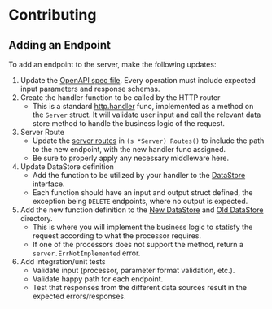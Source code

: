 # Contributing

## Adding an Endpoint

To add an endpoint to the server, make the following updates:

1. Update the [OpenAPI spec file](./openapi.yaml). Every operation must include expected input parameters and response schemas.
2. Create the handler function to be called by the HTTP router
   - This is a standard [http.handler](https://pkg.go.dev/net/http#Handler.ServeHTTP) func, implemented as a method on the `Server` struct. It will validate user input and call the relevant data store method to handle the business logic of the request.
3. Server Route
   - Update the [server routes](./server/server.go?plain=1#L70) in `(s *Server) Routes()` to include the path to the new endpoint, with the new handler func assigned.
   - Be sure to properly apply any necessary middleware here.
4. Update DataStore definition
   - Add the function to be utilized by your handler to the [DataStore](ecs/api-router/server/server.go?plain=1#L12) interface.
   - Each function should have an input and output struct defined, the exception being `DELETE` endpoints, where no output is expected.
5. Add the new function definition to the [New DataStore](./new-store/) and [Old DataStore](./old-store/store.go) directory.
   - This is where you will implement the business logic to statisfy the request according to what the processor requires.
   - If one of the processors does not support the method, return a `server.ErrNotImplemented` error.
6. Add integration/unit tests
   - Validate input (processor, parameter format validation, etc.).
   - Validate happy path for each endpoint.
   - Test that responses from the different data sources result in the expected errors/responses.
